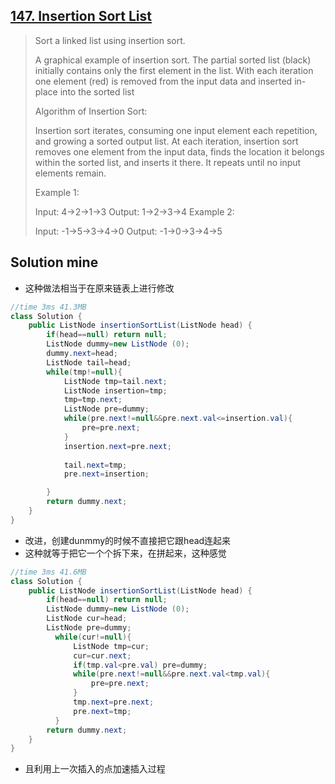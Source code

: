 ## [147. Insertion Sort List](https://leetcode-cn.com/problems/insertion-sort-list/)

> Sort a linked list using insertion sort.
>
>
> A graphical example of insertion sort. The partial sorted list (black) initially contains only the first element in the list.
> With each iteration one element (red) is removed from the input data and inserted in-place into the sorted list
>
>
> Algorithm of Insertion Sort:
>
> Insertion sort iterates, consuming one input element each repetition, and growing a sorted output list.
> At each iteration, insertion sort removes one element from the input data, finds the location it belongs within the sorted list, and inserts it there.
> It repeats until no input elements remain.
>
> Example 1:
>
> Input: 4->2->1->3
> Output: 1->2->3->4
> Example 2:
>
> Input: -1->5->3->4->0
> Output: -1->0->3->4->5
>



## Solution mine

* 这种做法相当于在原来链表上进行修改

```java
//time 3ms 41.3MB
class Solution {
    public ListNode insertionSortList(ListNode head) {
        if(head==null) return null; 
        ListNode dummy=new ListNode (0);
        dummy.next=head;
        ListNode tail=head;
        while(tmp!=null){
            ListNode tmp=tail.next;
            ListNode insertion=tmp;
            tmp=tmp.next;
            ListNode pre=dummy;
            while(pre.next!=null&&pre.next.val<=insertion.val){
                pre=pre.next;
            }
            insertion.next=pre.next;
            
            tail.next=tmp;
            pre.next=insertion;

        }
        return dummy.next;
    }
}
```

* 改进，创建dunmmy的时候不直接把它跟head连起来
* 这种就等于把它一个个拆下来，在拼起来，这种感觉

```java
//time 3ms 41.6MB
class Solution {
    public ListNode insertionSortList(ListNode head) {
        if(head==null) return null; 
        ListNode dummy=new ListNode (0);
        ListNode cur=head;
        ListNode pre=dummy;
          while(cur!=null){
              ListNode tmp=cur;
              cur=cur.next;
              if(tmp.val<pre.val) pre=dummy;
              while(pre.next!=null&&pre.next.val<tmp.val){
                  pre=pre.next;
              }
              tmp.next=pre.next;
              pre.next=tmp;
          }
        return dummy.next;
    }
}
```

* 且利用上一次插入的点加速插入过程
